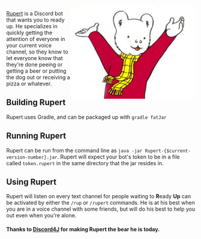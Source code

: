 <img align="right" src="https://github.com/mattylase/rupert/blob/develop/rupert.jpg" height="250">

[Rupert](https://www.youtube.com/watch?v=hxwFaH7l53Y) is a Discord bot that wants you to ready up. He specializes in quickly getting the attention of everyone in your current voice channel, so they know to let everyone know that they're done peeing or getting a beer or putting the dog out or receiving a pizza or whatever.

## Building Rupert
Rupert uses Gradle, and can be packaged up with `gradle fatJar`

## Running Rupert
Rupert can be run from the command line as `java -jar Rupert-{$current-version-number}.jar`. Rupert will expect your bot's token to be in a file called `token.rupert` in the same directory that the jar resides in.

## Using Rupert
Rupert will listen on every text channel for people waiting to **R**eady **Up** can be activated by either the `/rup` or `/rupert` commands. He is at his best when you are in a voice channel with some friends, but will do his best to help you out even when you're alone.



#### Thanks to [Discord4J](https://github.com/austinv11/Discord4J) for making Rupert the bear he is today.
